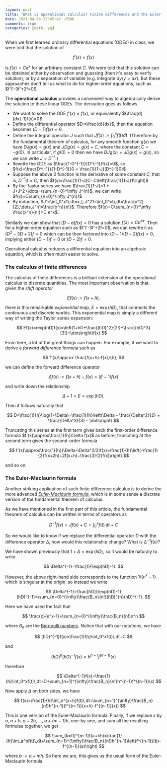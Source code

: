 ```yaml
---
layout: post
title: "What is operational calculus? Finite differences and the Euler-Maclaurin formula"
date: 2021-04-04 23:45:42 -0500
comments: true
categories: [math, yq]
---
```




When we first learned ordinary differential equations (ODEs) in class, we were told that the solution of

$$
f'(x)=f(x)
$$

is $f(x)=Ce^x$ for an arbitrary constant $C$. We were told that this solution can be obtained either by observation and guessing (then it's easy to verify solution), or by a separation of variable (e.g. integrate $dy/y=dx$). But these approaches don't tell us what to do for higher-order equations, such as $f'\'-3f'+2f=0$.

The **operational calculus** provides a convenient way to algebraically derive the solution to these linear ODEs. The derivation goes as follows.

<!--more-->

- We want to solve the ODE $f'(x)=f(x)$, or equivalently $(\frac{d}{dx}-1)f(x)=0$.
- Define the differential operator $D:=\frac{d}{dx}$, then the equation becomes $(D-1)f(x)=0$.
- Define the integral operator $J$ such that $Jf(x):=\int_0^xf(t)dt$. (Therefore by the fundamental theorem of calculus, for any smooth function $g(x)$ we have $DJg(x)= g(x)$ and $JDg(x)=g(x)+C$, where the constant $C=-g(0)$. In particular, if $g(0)=0$ then we have $DJg(x)=JDg(x)=g(x)$, so we can write $J=D^{-1}$.)
- Rewrite the ODE as $\frac{1-D^{-1}}{D^{-1}}f(x)=0$, so $f(x)=\frac{D^{-1}}{1-D^{-1}}0 = \frac{1}{1-J}(D^{-1}0)$
- Suppose the above $0$ function is the derivative of some constant $C$, that is, $D^{-1}0=C$, then $f(x)=\frac{1}{1-J}C=C\left(\frac{1}{1-J}1\right)$
- By the Taylor series we have $\frac{1}{1-J}=1 + J+J^2+\dots=\sum_{n=0}^\infty J^{n}$, we can write $f(x)=C\sum_{n=0}^\infty J^{n}1$
- By induction, $J1=\int_0^x1\,dt=x,\; J^21=\int_0^xt\,dt=\frac{x^2}{2},\dots,J^n1=\frac{x^n}{n!}$. Therefore $f(x)=C\sum_{n=0}^\infty \frac{x^n}{n!}=C e^x$.

Similarly we can show that $(D-a)f(x)=0$ has a solution $f(x)=Ce^{ax}$. Then for a higher-order equation such as $f'\'-3f'+2f=0$, we can rewrite it as $(D^2-3D+2)f=0$ which can be then factored into $(D-1)(D-2)f(x)=0$, implying either $(D-1)f=0$ or $(D-2)f=0$. 

Operational calculus reduces a differential equation into an algebraic equation, which is often much easier to solve.

### The calculus of finite differences

The calculus of finite differences is a brilliant extension of the operational calculus to discrete quantities. The most important observation is that, given the *shift operator*

$$
Ef(x):=f(x+h),
$$

there is this remarkable *exponential map*, $E=\exp(hD)$, that connects the continuous and discrete worlds. This exponential map is simply a different way of writing the Taylor series expansion:

$$
Ef(x)=\exp(hD)f(x)=\left(1+hD+\frac{(hD)^2}{2!}+\frac{(hD)^3}{3!}+\dots\right)f(x)
$$

From here, a lot of the great things can happen. For example, if we want to derive a *forward difference* formula such as

$$
f'(x)\approx \frac{f(x+h)-f(x)}{h},
$$

we can define the forward difference operator

$$
\Delta f(x):=f(x+h)-f(x)=(E-1)f(x)
$$

and write down the relationship

$$
\Delta+1=E=\exp(hD).
$$

Then it follows naturally that

$$
D=\frac{1}{h}\log(1+\Delta)=\frac{1}{h}\left(\Delta - \frac{\Delta^2}{2} + \frac{\Delta^3}{3} - \dots\right)
$$

Truncating this series at the first term gives back the first-order difference formula $f'(x)\approx\frac{1}{h}\Delta f(x)$ as before; truncating at the second term gives the second-order formula

$$
f'(x)\approx\frac{1}{h}(\Delta-\Delta^2/2)f(x)=\frac{1}{h}\left(-\frac{1}{2}f(x+2h)+2f(x+h)−\frac{3}{2}f(x)\right)
$$

and so on.

### The Euler-Maclaurin formula

Another striking application of such finite difference calculus is to derive the more advanced [*Euler-Maclaurin formula*](https://en.wikipedia.org/wiki/Euler%E2%80%93Maclaurin_formula), which is in some sense a discrete version of the fundamental theorem of calculus.

As we have mentioned in the first part of this article, the fundamental theorem of calculus can be written in terms of operators as

$$
D^{-1}f(x)=Jf(x)+C=\int_0^xf(t)\,dt+C
$$

So we would like to know if we replace the differential operator $D$ with the difference operator $\Delta$, how would this relationship change? What is $\Delta^{-1}f(x)$?

We have shown previously that $1+\Delta=\exp(hD)$, so it would be naturaly to write

$$
\Delta^{-1}=\frac{1}{\exp(hD)-1}.
$$

However, the above right-hand side corresponds to the function $1/(e^x-1)$ which is singular at the origin, so instead we write

$$
\Delta^{-1}=\frac{hD}{\exp(hD)-1}(hD)^{-1}=\sum_{n=0}^{\infty}\frac{B_n}{n!}(hD)^{n}(hD)^{-1}.
$$

Here we have used the fact that

$$
\frac{x}{e^x-1}=\sum_{n=0}^{\infty}\frac{B_n}{n!}x^n
$$

where $B_n$ are the [Bernoulli numbers](https://en.wikipedia.org/wiki/Bernoulli_numbers). Notice that with our notations, we have

$$
(hD)^{-1}f(x)=\frac{1}{h}\int_0^xf(t)\,dt+C
$$

and

$$
(hD)^{n}(hD)^{-1}f(x)=h^{n-1}f^{(n-1)}(x)
$$

therefore

$$
\Delta^{-1}f(x)=\frac{1}{h}\int_0^xf(t)\,dt+C+\sum_{n=1}^{\infty}\frac{B_n}{n!}h^{n-1}f^{(n-1)}(x)
$$

Now apply $\Delta$ on both sides, we have

$$
f(x)=\frac{1}{h}\int_x^{x+h}f(t)\,dt+\sum_{n=1}^{\infty}\frac{B_n}{n!}h^{n-1}(f^{(n-1)}(x+h)-f^{(n-1)}(x))
$$

This is one version of the Euler-Maclaurin formula. Finally, if we replace $x$ by $a,\;a+h,\;a+2h,\;\dots,\;a+(m-1)h$, one-by-one, and sum all the resulting formulae together, we get

$$
\sum_{k=0}^{m-1}f(a+kh)=\frac{1}{h}\int_a^bf(t)\,dt+\sum_{n=1}^{\infty}\frac{B_n}{n!}h^{n-1}\left(f^{(n-1)}(b)-f^{(n-1)}(a)\right)
$$

where $b:=a+mh$. So here we are, this gives us the usual form of the Euler-Maclaurin formula.